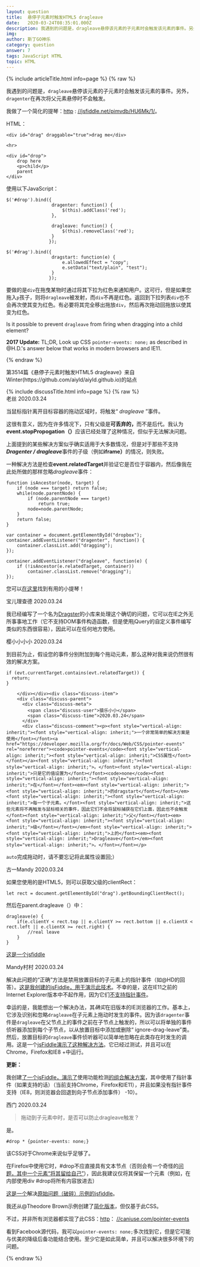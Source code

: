 ```yaml
---
layout: question
title:  悬停子元素时触发HTML5 dragleave
date:   2020-03-24T08:35:01.000Z
description: 我遇到的问题是，dragleave悬停该元素的子元素时会触发该元素的事件。另外，dragenter在再次将父元素悬停时不会触发。我做了一个简化的提琴：...
img: 
author: 斯丁GO神乐
category: question
answer: 7
tags: JavaScript HTML
topic: HTML
---
```

<div class="article-root">
  <div class="article">
    {% include articleTitle.html info=page %}
    {% raw %}
    <div class="article-content"><p><font style="vertical-align: inherit;"><font style="vertical-align: inherit;">我遇到的问题是，</font></font><code>dragleave</code><font style="vertical-align: inherit;"><font style="vertical-align: inherit;">悬停该元素的子元素时会触发该元素</font><font style="vertical-align: inherit;">的</font><font style="vertical-align: inherit;">事件。</font><font style="vertical-align: inherit;">另外，</font></font><code>dragenter</code><font style="vertical-align: inherit;"><font style="vertical-align: inherit;">在再次将父元素悬停时不会触发。</font></font></p>

<p><font style="vertical-align: inherit;"><font style="vertical-align: inherit;">我做了一个简化的提琴：</font></font><a href="http://jsfiddle.net/pimvdb/HU6Mk/1/" rel="noreferrer"><font style="vertical-align: inherit;"><font style="vertical-align: inherit;">http</font></font></a><font style="vertical-align: inherit;"><font style="vertical-align: inherit;"> : </font><a href="http://jsfiddle.net/pimvdb/HU6Mk/1/" rel="noreferrer"><font style="vertical-align: inherit;">//jsfiddle.net/pimvdb/HU6Mk/1/</font></a><font style="vertical-align: inherit;">。</font></font></p>

<p><font style="vertical-align: inherit;"><font style="vertical-align: inherit;">HTML：</font></font></p>

<pre><code>&lt;div id="drag" draggable="true"&gt;drag me&lt;/div&gt;<font></font>
<font></font>
&lt;hr&gt;<font></font>
<font></font>
&lt;div id="drop"&gt;<font></font>
    drop here<font></font>
    &lt;p&gt;child&lt;/p&gt;<font></font>
    parent<font></font>
&lt;/div&gt;<font></font>
</code></pre>

<p><font style="vertical-align: inherit;"><font style="vertical-align: inherit;">使用以下JavaScript：</font></font></p>

<pre><code>$('#drop').bind({<font></font>
                 dragenter: function() {<font></font>
                     $(this).addClass('red');<font></font>
                 },<font></font>
<font></font>
                 dragleave: function() {<font></font>
                     $(this).removeClass('red');<font></font>
                 }<font></font>
                });<font></font>
<font></font>
$('#drag').bind({<font></font>
                 dragstart: function(e) {<font></font>
                     e.allowedEffect = "copy";<font></font>
                     e.setData("text/plain", "test");<font></font>
                 }<font></font>
                });<font></font>
</code></pre>

<p><font style="vertical-align: inherit;"><font style="vertical-align: inherit;">要做的是</font></font><code>div</code><font style="vertical-align: inherit;"><font style="vertical-align: inherit;">在拖曳某物时</font><font style="vertical-align: inherit;">通过将其下拉为</font><font style="vertical-align: inherit;">红色</font><font style="vertical-align: inherit;">来通知用户</font><font style="vertical-align: inherit;">。</font><font style="vertical-align: inherit;">这可行，但是如果您拖入</font></font><code>p</code><font style="vertical-align: inherit;"><font style="vertical-align: inherit;">孩子，则将</font></font><code>dragleave</code><font style="vertical-align: inherit;"><font style="vertical-align: inherit;">被发射，而</font></font><code>div</code><font style="vertical-align: inherit;"><font style="vertical-align: inherit;">不再是红色。</font><font style="vertical-align: inherit;">返回到下拉列表</font></font><code>div</code><font style="vertical-align: inherit;"><font style="vertical-align: inherit;">也不会再次使其</font><font style="vertical-align: inherit;">变为</font><font style="vertical-align: inherit;">红色。</font><font style="vertical-align: inherit;">有必要将其完全移出拖放</font></font><code>div</code><font style="vertical-align: inherit;"><font style="vertical-align: inherit;">，然后再次拖动回拖放以使其变为红色。</font></font></p>

<p>Is it possible to prevent <code>dragleave</code> from firing when dragging into a child element?</p>

<p><strong>2017 Update:</strong>  TL;DR, Look up CSS <code>pointer-events: none;</code> as described in @H.D.'s answer below that works in modern browsers and IE11.</p></div>
    {% endraw %}
  </div>
  <p class="winter_mark">第3514篇《悬停子元素时触发HTML5 dragleave》来自Winter(https://github.com/aiyld/aiyld.github.io)的站点</p>
  <div class="discuss-wrapper">
    {% include discussTitle.html info=page %}
    {% raw %}
    <div class="discuss-list">
    <div class="discuss-item">
        <div class="discuss-parent">
          <div class="discuss-meta">
            <span class="discuss-user">老丝</span>
            <span class="discuss-time">2020.03.24</span>
          </div>
          <div class="discuss-comment"><p><font style="vertical-align: inherit;"><font style="vertical-align: inherit;">当鼠标指针离开目标容器的拖动区域时，将触发</font><font style="vertical-align: inherit;">“ </font></font><em><font style="vertical-align: inherit;"><font style="vertical-align: inherit;">dragleave</font></font></em><font style="vertical-align: inherit;"><font style="vertical-align: inherit;"> ”事件。</font></font></p>

<p><font style="vertical-align: inherit;"><font style="vertical-align: inherit;">这很有意义，因为在许多情况下，只有父级是</font></font><strong><font style="vertical-align: inherit;"><font style="vertical-align: inherit;">可丢弃的，</font></font></strong><font style="vertical-align: inherit;"><font style="vertical-align: inherit;">而不是后代。</font><font style="vertical-align: inherit;">我认为</font></font><strong><font style="vertical-align: inherit;"><font style="vertical-align: inherit;">event.stopPropogation（）</font></font></strong><font style="vertical-align: inherit;"><font style="vertical-align: inherit;">应该已经处理了这种情况，但似乎无法解决问题。</font></font></p>

<p><font style="vertical-align: inherit;"><font style="vertical-align: inherit;">上面提到的某些解决方案似乎确实适用于大多数情况，但是对于那些不支持</font></font><strong><em><font style="vertical-align: inherit;"><font style="vertical-align: inherit;">Dragenter / dragleave</font></font></em></strong><font style="vertical-align: inherit;"><font style="vertical-align: inherit;">事件的子级（例如</font></font><strong><font style="vertical-align: inherit;"><font style="vertical-align: inherit;">iframe）</font></font></strong><font style="vertical-align: inherit;"><font style="vertical-align: inherit;">的情况，则失败</font><font style="vertical-align: inherit;">。</font></font></p>

<p><font style="vertical-align: inherit;"><font style="vertical-align: inherit;">一种解决方法是检查</font></font><strong><font style="vertical-align: inherit;"><font style="vertical-align: inherit;">event.relatedTarget</font></font></strong><font style="vertical-align: inherit;"><font style="vertical-align: inherit;">并验证它是否位于容器内，然后</font><font style="vertical-align: inherit;">像我在此处所做的那样</font><font style="vertical-align: inherit;">忽略</font></font><em><font style="vertical-align: inherit;"><font style="vertical-align: inherit;">dragleave</font></font></em><font style="vertical-align: inherit;"><font style="vertical-align: inherit;">事件：</font></font></p>

<pre><code>function isAncestor(node, target) {<font></font>
    if (node === target) return false;<font></font>
    while(node.parentNode) {<font></font>
        if (node.parentNode === target)<font></font>
            return true;<font></font>
        node=node.parentNode;<font></font>
    }<font></font>
    return false;<font></font>
}<font></font>
<font></font>
var container = document.getElementById("dropbox");<font></font>
container.addEventListener("dragenter", function() {<font></font>
    container.classList.add("dragging");<font></font>
});<font></font>
<font></font>
container.addEventListener("dragleave", function(e) {<font></font>
    if (!isAncestor(e.relatedTarget, container))<font></font>
        container.classList.remove("dragging");<font></font>
});<font></font>
</code></pre>

<p><font style="vertical-align: inherit;"><font style="vertical-align: inherit;">您可以</font></font><a href="https://jsfiddle.net/LalitNankani/7fec9hjo/32/" rel="nofollow noreferrer"><font style="vertical-align: inherit;"><font style="vertical-align: inherit;">在这里</font></font></a><font style="vertical-align: inherit;"><font style="vertical-align: inherit;">找到有用的小提琴</font><font style="vertical-align: inherit;">！</font></font></p></div>
        </div></div><div class="discuss-item">
        <div class="discuss-parent">
          <div class="discuss-meta">
            <span class="discuss-user">宝儿理查德</span>
            <span class="discuss-time">2020.03.24</span>
          </div>
          <div class="discuss-comment"><p><font style="vertical-align: inherit;"><font style="vertical-align: inherit;">我已经编写了一个名为</font></font><a href="http://bensmithett.github.io/dragster/" rel="noreferrer"><font style="vertical-align: inherit;"><font style="vertical-align: inherit;">Dragster</font></font></a><font style="vertical-align: inherit;"><font style="vertical-align: inherit;">的小库</font><font style="vertical-align: inherit;">来处理这个确切的问题，它可以在IE之外无所事事地工作（它不支持DOM事件构造函数，但是使用jQuery的自定义事件编写类似的东西很容易），因此可以在任何地方使用。</font></font></p></div>
        </div></div><div class="discuss-item">
        <div class="discuss-parent">
          <div class="discuss-meta">
            <span class="discuss-user">樱小小小小</span>
            <span class="discuss-time">2020.03.24</span>
          </div>
          <div class="discuss-comment"><p><font style="vertical-align: inherit;"><font style="vertical-align: inherit;">到目前为止，假设您的事件分别附加到每个拖动元素，那么这种对我来说仍然很有效的解决方案。  </font></font></p>

<pre><code>if (evt.currentTarget.contains(evt.relatedTarget)) {<font></font>
  return;<font></font>
}<font></font>
</code></pre></div>
        </div></div><div class="discuss-item">
        <div class="discuss-parent">
          <div class="discuss-meta">
            <span class="discuss-user">猿乐小小</span>
            <span class="discuss-time">2020.03.24</span>
          </div>
          <div class="discuss-comment"><p><font style="vertical-align: inherit;"><font style="vertical-align: inherit;">一个非常简单的解决方案是使用</font></font><a href="https://developer.mozilla.org/fr/docs/Web/CSS/pointer-events" rel="noreferrer"><code>pointer-events</code><font style="vertical-align: inherit;"><font style="vertical-align: inherit;">CSS属性</font></font></a><font style="vertical-align: inherit;"><font style="vertical-align: inherit;">。</font><font style="vertical-align: inherit;">只是它的值设置为</font></font><code>none</code><font style="vertical-align: inherit;"><font style="vertical-align: inherit;">在</font></font><em><font style="vertical-align: inherit;"><font style="vertical-align: inherit;">的dragstart</font></font></em><font style="vertical-align: inherit;"><font style="vertical-align: inherit;">每一个子元素。</font><font style="vertical-align: inherit;">这些元素将不再触发与鼠标相关的事件，因此它们不会将鼠标捕获在它们上面，因此也不会触发</font><font style="vertical-align: inherit;">父</font></font><em><font style="vertical-align: inherit;"><font style="vertical-align: inherit;">级</font></font></em><font style="vertical-align: inherit;"><font style="vertical-align: inherit;">上的</font><em><font style="vertical-align: inherit;">Dragleave</font></em><font style="vertical-align: inherit;">。</font></font></p>

<p><font style="vertical-align: inherit;"></font><code>auto</code><font style="vertical-align: inherit;"><font style="vertical-align: inherit;">完成拖动时，请</font><font style="vertical-align: inherit;">不要忘记将此属性设置回</font><font style="vertical-align: inherit;">;）</font></font></p></div>
        </div></div><div class="discuss-item">
        <div class="discuss-parent">
          <div class="discuss-meta">
            <span class="discuss-user">古一Mandy</span>
            <span class="discuss-time">2020.03.24</span>
          </div>
          <div class="discuss-comment"><p><font style="vertical-align: inherit;"><font style="vertical-align: inherit;">如果您使用的是HTML5，则可以获取父级的clientRect：</font></font></p>

<pre><code>let rect = document.getElementById("drag").getBoundingClientRect();
</code></pre>

<p><font style="vertical-align: inherit;"><font style="vertical-align: inherit;">然后在parent.dragleave（）中：</font></font></p>

<pre><code>dragleave(e) {<font></font>
    if(e.clientY &lt; rect.top || e.clientY &gt;= rect.bottom || e.clientX &lt; rect.left || e.clientX &gt;= rect.right) {<font></font>
        //real leave<font></font>
    }<font></font>
}<font></font>
</code></pre>

<p><a href="http://jsfiddle.net/azlar/nro5Lthz/3/" rel="noreferrer"><font style="vertical-align: inherit;"><font style="vertical-align: inherit;">这是一个jsfiddle</font></font></a></p></div>
        </div></div><div class="discuss-item">
        <div class="discuss-parent">
          <div class="discuss-meta">
            <span class="discuss-user">Mandy村村</span>
            <span class="discuss-time">2020.03.24</span>
          </div>
          <div class="discuss-comment"><p><font style="vertical-align: inherit;"><font style="vertical-align: inherit;">解决此问题的“正确”方法是禁用放置目标的子元素上的指针事件（如@HD的回答）。</font></font><a href="http://jsfiddle.net/theodorejb/4ZGvv/"><font style="vertical-align: inherit;"><font style="vertical-align: inherit;">这是我创建的jsFiddle，用于演示此技术</font></font></a><font style="vertical-align: inherit;"><font style="vertical-align: inherit;">。</font><font style="vertical-align: inherit;">不幸的是，这在IE11之前的Internet Explorer版本中不起作用，因为它们</font></font><a href="http://caniuse.com/pointer-events"><font style="vertical-align: inherit;"><font style="vertical-align: inherit;">不支持指针事件</font></font></a><font style="vertical-align: inherit;"><font style="vertical-align: inherit;">。</font></font></p>

<p><font style="vertical-align: inherit;"><font style="vertical-align: inherit;">幸运的是，我能想出一个解决办法，其</font></font><em><font style="vertical-align: inherit;"><font style="vertical-align: inherit;">确实</font></font></em><font style="vertical-align: inherit;"><font style="vertical-align: inherit;">在旧版本的IE浏览器的工作。</font><font style="vertical-align: inherit;">基本上，它涉及识别和忽略</font></font><code>dragleave</code><font style="vertical-align: inherit;"><font style="vertical-align: inherit;">在子元素上拖动时发生的事件。</font><font style="vertical-align: inherit;">因为该</font></font><code>dragenter</code><font style="vertical-align: inherit;"><font style="vertical-align: inherit;">事件是</font></font><code>dragleave</code><font style="vertical-align: inherit;"><font style="vertical-align: inherit;">在父</font><font style="vertical-align: inherit;">节点上的</font><font style="vertical-align: inherit;">事件</font><font style="vertical-align: inherit;">之前在子节点上触发的</font><font style="vertical-align: inherit;">，所以可以将单独的事件侦听器添加到每个子节点，以从放置目标中添加或删除“ ignore-drag-leave”类。</font><font style="vertical-align: inherit;">然后，放置目标的</font></font><code>dragleave</code><font style="vertical-align: inherit;"><font style="vertical-align: inherit;">事件侦听器可以简单地忽略在此类存在时发生的调用。</font><font style="vertical-align: inherit;">这是一个</font></font><a href="http://jsfiddle.net/theodorejb/j2fDt/8/"><font style="vertical-align: inherit;"><font style="vertical-align: inherit;">jsFiddle演示了这种解决方法</font></font></a><font style="vertical-align: inherit;"><font style="vertical-align: inherit;">。</font><font style="vertical-align: inherit;">它已经过测试，并且可以在Chrome，Firefox和IE8 +中运行。</font></font></p>

<p><strong><font style="vertical-align: inherit;"><font style="vertical-align: inherit;">更新：</font></font></strong></p>

<p><font style="vertical-align: inherit;"><font style="vertical-align: inherit;">我创建</font></font><a href="http://jsfiddle.net/theodorejb/j2fDt/9/"><font style="vertical-align: inherit;"><font style="vertical-align: inherit;">了一个jsFiddle，演示了</font></font></a><font style="vertical-align: inherit;"><font style="vertical-align: inherit;">使用功能检测</font><a href="http://jsfiddle.net/theodorejb/j2fDt/9/"><font style="vertical-align: inherit;">的组合解决方案</font></a><font style="vertical-align: inherit;">，其中使用了指针事件（如果支持的话）（当前支持Chrome，Firefox和IE11），并且如果没有指针事件支持（IE8，则浏览器会回退到向子节点添加事件） -10）。</font></font></p></div>
        </div></div><div class="discuss-item">
        <div class="discuss-parent">
          <div class="discuss-meta">
            <span class="discuss-user">西门</span>
            <span class="discuss-time">2020.03.24</span>
          </div>
          <div class="discuss-comment"><blockquote>
  <p><font style="vertical-align: inherit;"><font style="vertical-align: inherit;">拖动到子元素中时，是否可以防止dragleave触发？</font></font></p>
</blockquote>

<p><font style="vertical-align: inherit;"><font style="vertical-align: inherit;">是。</font></font></p>

<pre><code>#drop * {pointer-events: none;}
</code></pre>

<p><font style="vertical-align: inherit;"><font style="vertical-align: inherit;">该CSS对于Chrome来说似乎足够了。</font></font></p>

<p><font style="vertical-align: inherit;"><font style="vertical-align: inherit;">在Firefox中使用它时，#drop不应直接具有文本节点（否则会有一个奇怪的</font></font><a href="https://stackoverflow.com/questions/14194324/firefox-firing-dragleave-when-dragging-over-text"><font style="vertical-align: inherit;"><font style="vertical-align: inherit;">问题，其中一个元素“将其留给自己”</font></font></a><font style="vertical-align: inherit;"><font style="vertical-align: inherit;">），因此我建议仅将其保留一个元素（例如，在内部使用div #drop将所有内容放进去）</font></font></p>

<p><a href="http://jsfiddle.net/djsbellini/6yZV6/1/" rel="noreferrer"><font style="vertical-align: inherit;"><font style="vertical-align: inherit;">这是一个</font></font></a><font style="vertical-align: inherit;"><font style="vertical-align: inherit;">解决</font></font><a href="http://jsfiddle.net/pimvdb/HU6Mk/1/" rel="noreferrer"><font style="vertical-align: inherit;"><font style="vertical-align: inherit;">原始问题（破碎）示例</font></font></a><font style="vertical-align: inherit;"><a href="http://jsfiddle.net/djsbellini/6yZV6/1/" rel="noreferrer"><font style="vertical-align: inherit;">的jsfiddle</font></a><font style="vertical-align: inherit;">。</font></font></p>

<p><font style="vertical-align: inherit;"><font style="vertical-align: inherit;">我还</font><font style="vertical-align: inherit;">从@Theodore Brown示例</font><font style="vertical-align: inherit;">创建了</font></font><a href="http://jsfiddle.net/djsbellini/yR8t8/" rel="noreferrer"><font style="vertical-align: inherit;"><font style="vertical-align: inherit;">简化版本</font></font></a><font style="vertical-align: inherit;"><font style="vertical-align: inherit;">，但仅基于此CSS。</font></font></p>

<p><font style="vertical-align: inherit;"><font style="vertical-align: inherit;">不过，并非所有浏览器都实现了此CSS：</font><a href="http://caniuse.com/pointer-events" rel="noreferrer"><font style="vertical-align: inherit;">http</font></a><font style="vertical-align: inherit;">：
 </font></font><a href="http://caniuse.com/pointer-events" rel="noreferrer"><font style="vertical-align: inherit;"><font style="vertical-align: inherit;">//caniuse.com/pointer-events</font></font></a></p>

<p><font style="vertical-align: inherit;"><font style="vertical-align: inherit;">看到Facebook源代码，我可以</font></font><code>pointer-events: none;</code><font style="vertical-align: inherit;"><font style="vertical-align: inherit;">多次</font><font style="vertical-align: inherit;">找到</font><font style="vertical-align: inherit;">它，但是它可能与优美的降级后备功能结合使用。</font><font style="vertical-align: inherit;">至少它是如此简单，并且可以解决很多环境下的问题。</font></font></p></div>
        </div></div>
    </div>
    {% endraw %}
  </div>
<div>
